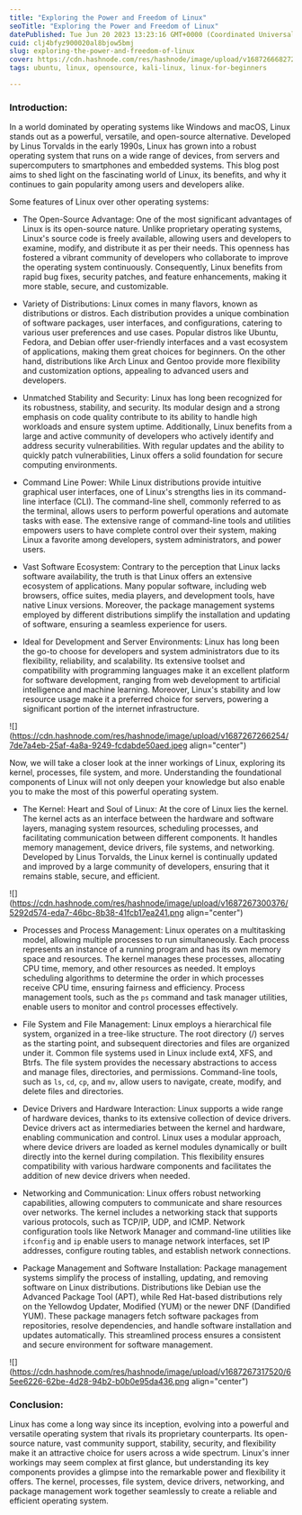 ```yaml
---
title: "Exploring the Power and Freedom of Linux"
seoTitle: "Exploring the Power and Freedom of Linux"
datePublished: Tue Jun 20 2023 13:23:16 GMT+0000 (Coordinated Universal Time)
cuid: clj4bfyz900020al8bjow5bmj
slug: exploring-the-power-and-freedom-of-linux
cover: https://cdn.hashnode.com/res/hashnode/image/upload/v1687266682728/8ba51ec4-c8e3-427d-ab0b-36851c89d1bc.jpeg
tags: ubuntu, linux, opensource, kali-linux, linux-for-beginners

---
```


### Introduction:

In a world dominated by operating systems like Windows and macOS, Linux stands out as a powerful, versatile, and open-source alternative. Developed by Linus Torvalds in the early 1990s, Linux has grown into a robust operating system that runs on a wide range of devices, from servers and supercomputers to smartphones and embedded systems. This blog post aims to shed light on the fascinating world of Linux, its benefits, and why it continues to gain popularity among users and developers alike.

Some features of Linux over other operating systems:

* The Open-Source Advantage: One of the most significant advantages of Linux is its open-source nature. Unlike proprietary operating systems, Linux's source code is freely available, allowing users and developers to examine, modify, and distribute it as per their needs. This openness has fostered a vibrant community of developers who collaborate to improve the operating system continuously. Consequently, Linux benefits from rapid bug fixes, security patches, and feature enhancements, making it more stable, secure, and customizable.
    
* Variety of Distributions: Linux comes in many flavors, known as distributions or distros. Each distribution provides a unique combination of software packages, user interfaces, and configurations, catering to various user preferences and use cases. Popular distros like Ubuntu, Fedora, and Debian offer user-friendly interfaces and a vast ecosystem of applications, making them great choices for beginners. On the other hand, distributions like Arch Linux and Gentoo provide more flexibility and customization options, appealing to advanced users and developers.
    
* Unmatched Stability and Security: Linux has long been recognized for its robustness, stability, and security. Its modular design and a strong emphasis on code quality contribute to its ability to handle high workloads and ensure system uptime. Additionally, Linux benefits from a large and active community of developers who actively identify and address security vulnerabilities. With regular updates and the ability to quickly patch vulnerabilities, Linux offers a solid foundation for secure computing environments.
    
* Command Line Power: While Linux distributions provide intuitive graphical user interfaces, one of Linux's strengths lies in its command-line interface (CLI). The command-line shell, commonly referred to as the terminal, allows users to perform powerful operations and automate tasks with ease. The extensive range of command-line tools and utilities empowers users to have complete control over their system, making Linux a favorite among developers, system administrators, and power users.
    
* Vast Software Ecosystem: Contrary to the perception that Linux lacks software availability, the truth is that Linux offers an extensive ecosystem of applications. Many popular software, including web browsers, office suites, media players, and development tools, have native Linux versions. Moreover, the package management systems employed by different distributions simplify the installation and updating of software, ensuring a seamless experience for users.
    
* Ideal for Development and Server Environments: Linux has long been the go-to choose for developers and system administrators due to its flexibility, reliability, and scalability. Its extensive toolset and compatibility with programming languages make it an excellent platform for software development, ranging from web development to artificial intelligence and machine learning. Moreover, Linux's stability and low resource usage make it a preferred choice for servers, powering a significant portion of the internet infrastructure.
    

![](https://cdn.hashnode.com/res/hashnode/image/upload/v1687267266254/7de7a4eb-25af-4a8a-9249-fcdabde50aed.jpeg align="center")

Now, we will take a closer look at the inner workings of Linux, exploring its kernel, processes, file system, and more. Understanding the foundational components of Linux will not only deepen your knowledge but also enable you to make the most of this powerful operating system.

* The Kernel: Heart and Soul of Linux: At the core of Linux lies the kernel. The kernel acts as an interface between the hardware and software layers, managing system resources, scheduling processes, and facilitating communication between different components. It handles memory management, device drivers, file systems, and networking. Developed by Linus Torvalds, the Linux kernel is continually updated and improved by a large community of developers, ensuring that it remains stable, secure, and efficient.
    

![](https://cdn.hashnode.com/res/hashnode/image/upload/v1687267300376/5292d574-eda7-46bc-8b38-41fcb17ea241.png align="center")

* Processes and Process Management: Linux operates on a multitasking model, allowing multiple processes to run simultaneously. Each process represents an instance of a running program and has its own memory space and resources. The kernel manages these processes, allocating CPU time, memory, and other resources as needed. It employs scheduling algorithms to determine the order in which processes receive CPU time, ensuring fairness and efficiency. Process management tools, such as the `ps` command and task manager utilities, enable users to monitor and control processes effectively.
    
* File System and File Management: Linux employs a hierarchical file system, organized in a tree-like structure. The root directory (/) serves as the starting point, and subsequent directories and files are organized under it. Common file systems used in Linux include ext4, XFS, and Btrfs. The file system provides the necessary abstractions to access and manage files, directories, and permissions. Command-line tools, such as `ls`, `cd`, `cp`, and `mv`, allow users to navigate, create, modify, and delete files and directories.
    
* Device Drivers and Hardware Interaction: Linux supports a wide range of hardware devices, thanks to its extensive collection of device drivers. Device drivers act as intermediaries between the kernel and hardware, enabling communication and control. Linux uses a modular approach, where device drivers are loaded as kernel modules dynamically or built directly into the kernel during compilation. This flexibility ensures compatibility with various hardware components and facilitates the addition of new device drivers when needed.
    
* Networking and Communication: Linux offers robust networking capabilities, allowing computers to communicate and share resources over networks. The kernel includes a networking stack that supports various protocols, such as TCP/IP, UDP, and ICMP. Network configuration tools like Network Manager and command-line utilities like `ifconfig` and `ip` enable users to manage network interfaces, set IP addresses, configure routing tables, and establish network connections.
    
* Package Management and Software Installation: Package management systems simplify the process of installing, updating, and removing software on Linux distributions. Distributions like Debian use the Advanced Package Tool (APT), while Red Hat-based distributions rely on the Yellowdog Updater, Modified (YUM) or the newer DNF (Dandified YUM). These package managers fetch software packages from repositories, resolve dependencies, and handle software installation and updates automatically. This streamlined process ensures a consistent and secure environment for software management.
    

![](https://cdn.hashnode.com/res/hashnode/image/upload/v1687267317520/65ee6226-62be-4d28-94b2-b0b0e95da436.png align="center")

### Conclusion:

Linux has come a long way since its inception, evolving into a powerful and versatile operating system that rivals its proprietary counterparts. Its open-source nature, vast community support, stability, security, and flexibility make it an attractive choice for users across a wide spectrum. Linux's inner workings may seem complex at first glance, but understanding its key components provides a glimpse into the remarkable power and flexibility it offers. The kernel, processes, file system, device drivers, networking, and package management work together seamlessly to create a reliable and efficient operating system.